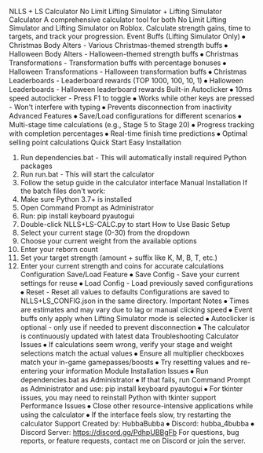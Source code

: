 NLLS + LS Calculator
No Limit Lifting Simulator + Lifting Simulator Calculator
A comprehensive calculator tool for both No Limit Lifting Simulator and Lifting Simulator on Roblox. Calculate strength gains, time to targets, and track your progression.
Event Buffs (Lifting Simulator Only)
⦁	Christmas Body Alters - Various Christmas-themed strength buffs
⦁	Halloween Body Alters - Halloween-themed strength buffs
⦁	Christmas Transformations - Transformation buffs with percentage bonuses
⦁	Halloween Transformations - Halloween transformation buffs
⦁	Christmas Leaderboards - Leaderboard rewards (TOP 1000, 100, 10, 1)
⦁	Halloween Leaderboards - Halloween leaderboard rewards
Built-in Autoclicker
⦁	10ms speed autoclicker - Press F1 to toggle
⦁	Works while other keys are pressed - Won't interfere with typing
⦁	Prevents disconnection from inactivity
Advanced Features
⦁	Save/Load configurations for different scenarios
⦁	Multi-stage time calculations (e.g., Stage 5 to Stage 20)
⦁	Progress tracking with completion percentages
⦁	Real-time finish time predictions
⦁	Optimal selling point calculations
Quick Start
Easy Installation
1.	Run dependencies.bat - This will automatically install required Python packages
2.	Run run.bat - This will start the calculator
3.	Follow the setup guide in the calculator interface
Manual Installation
If the batch files don't work:
1.	Make sure Python 3.7+ is installed
2.	Open Command Prompt as Administrator
3.	Run: pip install keyboard pyautogui
4.	Double-click NLLS+LS-CALC.py to start
How to Use
Basic Setup
1.	Select your current stage (0-30) from the dropdown
2.	Choose your current weight from the available options
3.	Enter your reborn count
4.	Set your target strength (amount + suffix like K, M, B, T, etc.)
5.	Enter your current strength and coins for accurate calculations
Configuration
Save/Load Feature
⦁	Save Config - Save your current settings for reuse
⦁	Load Config - Load previously saved configurations
⦁	Reset - Reset all values to defaults
Configurations are saved to NLLS+LS_CONFIG.json in the same directory.
Important Notes
⦁	Times are estimates and may vary due to lag or manual clicking speed
⦁	Event buffs only apply when Lifting Simulator mode is selected
⦁	Autoclicker is optional - only use if needed to prevent disconnection
⦁	The calculator is continuously updated with latest data
Troubleshooting
Calculator Issues
⦁	If calculations seem wrong, verify your stage and weight selections match the actual values
⦁	Ensure all multiplier checkboxes match your in-game gamepasses/boosts
⦁	Try resetting values and re-entering your information
Module Installation Issues
⦁	Run dependencies.bat as Administrator
⦁	If that fails, run Command Prompt as Administrator and use: pip install keyboard pyautogui
⦁	For tkinter issues, you may need to reinstall Python with tkinter support
Performance Issues
⦁	Close other resource-intensive applications while using the calculator
⦁	If the interface feels slow, try restarting the calculator
Support
Created by: HubbaBubba
⦁	Discord: hubba_4bubba
⦁	Discord Server: https://discord.gg/PdhpUBBgFb
For questions, bug reports, or feature requests, contact me on Discord or join the server.
